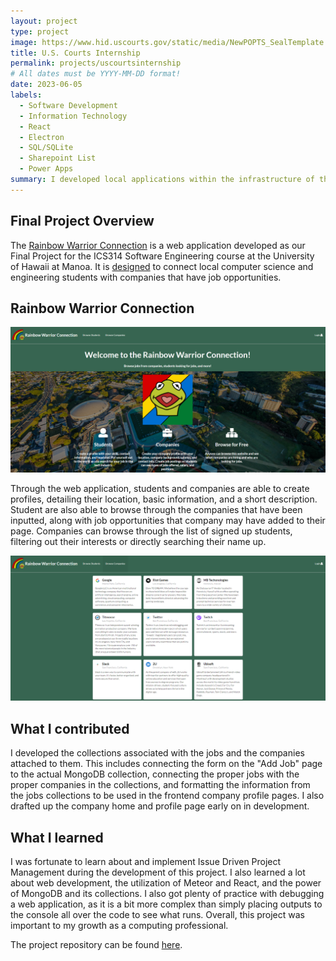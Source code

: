 ```yaml
---
layout: project
type: project
image: https://www.hid.uscourts.gov/static/media/NewPOPTS_SealTemplate.6ada2bdd20e0a4f7c520.png
title: U.S. Courts Internship
permalink: projects/uscourtsinternship
# All dates must be YYYY-MM-DD format!
date: 2023-06-05
labels:
  - Software Development
  - Information Technology
  - React
  - Electron
  - SQL/SQLite
  - Sharepoint List
  - Power Apps
summary: I developed local applications within the infrastructure of the U.S. Courts in Hawaii.
---
```


## Final Project Overview

The [Rainbow Warrior Connection](http://159.89.232.121/#/) is a web application developed as our Final Project for the ICS314 Software Engineering course at the University of Hawaii at Manoa. It is [designed](https://courses.ics.hawaii.edu/ics314s22/morea/final-project/reading-project-company-connector.html) to connect local computer science and engineering students with companies that have job opportunities. 

## Rainbow Warrior Connection

<img class ="ui image" src="/images/rainbowwarriorconnection-homepage.png">

Through the web application, students and companies are able to create profiles, detailing their location, basic information, and a short description. Student are also able to browse through the companies that have been inputted, along with job opportunities that company may have added to their page. Companies can browse through the list of signed up students, filtering out their interests or directly searching their name up.

<img class ="ui image" src="/images/rainbowwarriorconnection-browse-companies.png">

## What I contributed

I developed the collections associated with the jobs and the companies attached to them. This includes connecting the form on the "Add Job" page to the actual MongoDB collection, connecting the proper jobs with the proper companies in the collections, and formatting the information from the jobs collections to be used in the frontend company profile pages. I also drafted up the company home and profile page early on in development.

## What I learned

I was fortunate to learn about and implement Issue Driven Project Management during the development of this project. I also learned a lot about web development, the utilization of Meteor and React, and the power of MongoDB and its collections. I also got plenty of practice with debugging a web application, as it is a bit more complex than simply placing outputs to the console all over the code to see what runs. Overall, this project was important to my growth as a computing professional.

The project repository can be found [here](https://github.com/rainbowwarriorconnection).
